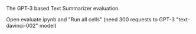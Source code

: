 The GPT-3 based Text Summarizer evaluation.

Open evaluate.ipynb and "Run all cells" (need 300 requests to GPT-3 "text-davinci-002" model)